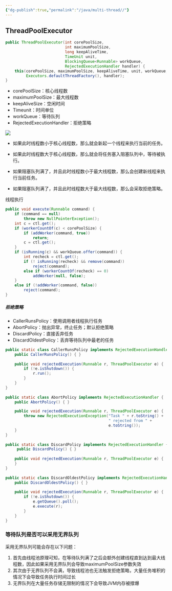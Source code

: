 ```yaml
---
{"dg-publish":true,"permalink":"/java/multi-thread//"}
---
```


## ThreadPoolExecutor

```Java
public ThreadPoolExecutor(int corePoolSize,  
                          int maximumPoolSize,  
                          long keepAliveTime,  
                          TimeUnit unit,  
                          BlockingQueue<Runnable> workQueue,  
                          RejectedExecutionHandler handler) {  
    this(corePoolSize, maximumPoolSize, keepAliveTime, unit, workQueue,  
         Executors.defaultThreadFactory(), handler);  
}
```

- corePoolSize：核心线程数
- maximumPoolSize：最大线程数
- keepAliveSize：空闲时间
- Timeunit：时间单位
- workQueue：等待队列
- RejectedExecutionHandler：拒绝策略

![](https://pic.imgdb.cn/item/6532549cc458853aefb85fe1.png)


- 如果此时线程数小于核心线程数，那么就会新起一个线程来执行当前的任务。
    
- 如果此时线程数大于核心线程数，那么就会将任务塞入阻塞队列中，等待被执行。
    
- 如果阻塞队列满了，并且此时线程数小于最大线程数，那么会创建新线程来执行当前任务。
    
- 如果阻塞队列满了，并且此时线程数大于最大线程数，那么会采取拒绝策略。

线程执行
```Java
public void execute(Runnable command) {  
    if (command == null)  
        throw new NullPointerException();  
	int c = ctl.get();  
    if (workerCountOf(c) < corePoolSize) {  
        if (addWorker(command, true))  
            return;  
        c = ctl.get();  
    }  
    if (isRunning(c) && workQueue.offer(command)) {  
        int recheck = ctl.get();  
        if (! isRunning(recheck) && remove(command))  
            reject(command);  
        else if (workerCountOf(recheck) == 0)  
            addWorker(null, false);  
    }  
    else if (!addWorker(command, false))  
        reject(command);  
}
```


##### 拒绝策略
- CallerRunsPolicy：使用调用者线程执行任务
- AbortPolicy：抛出异常，终止任务；默认拒绝策略
- DiscardPolicy：直接丢弃任务
- DiscardOldestPolicy：丢弃等待队列中最老的任务

```Java
public static class CallerRunsPolicy implements RejectedExecutionHandler {  
    public CallerRunsPolicy() { }  
  
    public void rejectedExecution(Runnable r, ThreadPoolExecutor e) {  
        if (!e.isShutdown()) {  
            r.run();  
        }  
    }  
}  
  
public static class AbortPolicy implements RejectedExecutionHandler {  
    public AbortPolicy() { }  

	public void rejectedExecution(Runnable r, ThreadPoolExecutor e) {  
        throw new RejectedExecutionException("Task " + r.toString() +  
                                             " rejected from " +  
                                             e.toString());  
    }  
}  
  
public static class DiscardPolicy implements RejectedExecutionHandler {  
     public DiscardPolicy() { }  
  
    public void rejectedExecution(Runnable r, ThreadPoolExecutor e) {  
    }  
}  
  
public static class DiscardOldestPolicy implements RejectedExecutionHandler {  
    public DiscardOldestPolicy() { }  
  
    public void rejectedExecution(Runnable r, ThreadPoolExecutor e) {  
        if (!e.isShutdown()) {  
            e.getQueue().poll();  
            e.execute(r);  
        }  
    }  
}
```

### 等待队列是否可以采用无界队列
采用无界队列可能会存在以下问题：
1. 首先由线程池原理可知，在等待队列满了之后会额外创建线程直到达到最大线程数，因此如果采用无界队列会导致maximumPoolSize参数失效
2. 其次由于无界队列不会满，导致线程池也无法触发拒绝策略，大量任务堆积的情况下会导致任务执行时间过长
3. 无界队列在大量任务存储无限制的情况下会导致JVM内存被撑爆